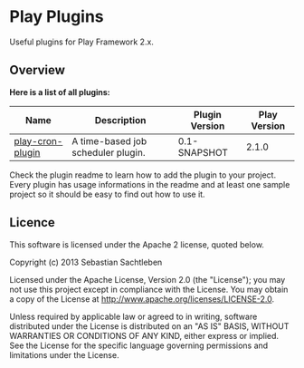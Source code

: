 # Play  Plugins

Useful plugins for Play Framework 2.x.

## Overview

**Here is a list of all plugins:**

| Name                     | Description                        | Plugin Version | Play Version |
| ------------------------ | ---------------------------------- | -------------- | ------------ |
| [play-cron-plugin](cron) | A time-based job scheduler plugin. | 0.1-SNAPSHOT   | 2.1.0        |

Check the plugin readme to learn how to add the plugin to your project. Every plugin has usage informations in the readme and at least one sample project so it should be easy to find out how to use it.

## Licence

This software is licensed under the Apache 2 license, quoted below.

Copyright (c) 2013 Sebastian Sachtleben

Licensed under the Apache License, Version 2.0 (the "License"); you may not use this project except in compliance with the License. You may obtain a copy of the License at http://www.apache.org/licenses/LICENSE-2.0.

Unless required by applicable law or agreed to in writing, software distributed under the License is distributed on an "AS IS" BASIS, WITHOUT WARRANTIES OR CONDITIONS OF ANY KIND, either express or implied. See the License for the specific language governing permissions and limitations under the License.